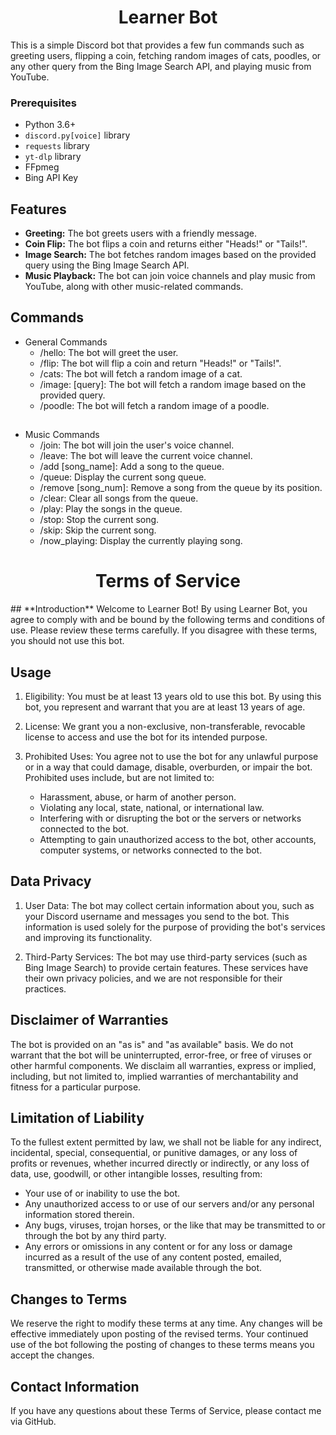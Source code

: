 <h1 align="center">
Learner Bot
</h1>
This is a simple Discord bot that provides a few fun commands such as greeting users, flipping a coin, fetching random images of cats, poodles, or any other query from the Bing Image Search API, and playing music from YouTube.

### Prerequisites

- Python 3.6+
- `discord.py[voice]` library
- `requests` library
- `yt-dlp` library
- FFpmeg
- Bing API Key


## Features

- **Greeting:** The bot greets users with a friendly message.
- **Coin Flip:** The bot flips a coin and returns either "Heads!" or "Tails!".
- **Image Search:** The bot fetches random images based on the provided query using the Bing Image Search API.
- **Music Playback:** The bot can join voice channels and play music from YouTube, along with other music-related commands.

## Commands
- General Commands
    - /hello: The bot will greet the user.
    - /flip: The bot will flip a coin and return "Heads!" or "Tails!".
    - /cats: The bot will fetch a random image of a cat.
    - /image: [query]: The bot will fetch a random image based on the provided query.
    - /poodle: The bot will fetch a random image of a poodle.
## 
- Music Commands
    - /join: The bot will join the user's voice channel.
    - /leave: The bot will leave the current voice channel.
    - /add [song_name]: Add a song to the queue.
    - /queue: Display the current song queue.
    - /remove [song_num]: Remove a song from the queue by its position.
    - /clear: Clear all songs from the queue.
    - /play: Play the songs in the queue.
    - /stop: Stop the current song.
    - /skip: Skip the current song.
    - /now_playing: Display the currently playing song.

<h1 align="center">Terms of Service</h1>
## **Introduction**
Welcome to Learner Bot! By using Learner Bot, you agree to comply with and be bound by the following terms and conditions of use. Please review these terms carefully. If you disagree with these terms, you should not use this bot.

## **Usage**

1. Eligibility: You must be at least 13 years old to use this bot. By using this bot, you represent and warrant that you are at least 13 years of age.

2. License: We grant you a non-exclusive, non-transferable, revocable license to access and use the bot for its intended purpose.

3. Prohibited Uses: You agree not to use the bot for any unlawful purpose or in a way that could damage, disable, overburden, or impair the bot. Prohibited uses include, but are not limited to:

    - Harassment, abuse, or harm of another person.
    - Violating any local, state, national, or international law.
    - Interfering with or disrupting the bot or the servers or networks connected to the bot.
    - Attempting to gain unauthorized access to the bot, other accounts, computer systems, or networks connected to the bot.

## **Data Privacy**
1. User Data: The bot may collect certain information about you, such as your Discord username and messages you send to the bot. This information is used solely for the purpose of providing the bot's services and improving its functionality.

2. Third-Party Services: The bot may use third-party services (such as Bing Image Search) to provide certain features. These services have their own privacy policies, and we are not responsible for their practices.

## **Disclaimer of Warranties**
The bot is provided on an "as is" and "as available" basis. We do not warrant that the bot will be uninterrupted, error-free, or free of viruses or other harmful components. We disclaim all warranties, express or implied, including, but not limited to, implied warranties of merchantability and fitness for a particular purpose.

## **Limitation of Liability**
To the fullest extent permitted by law, we shall not be liable for any indirect, incidental, special, consequential, or punitive damages, or any loss of profits or revenues, whether incurred directly or indirectly, or any loss of data, use, goodwill, or other intangible losses, resulting from:

- Your use of or inability to use the bot.
- Any unauthorized access to or use of our servers and/or any personal information stored therein.
- Any bugs, viruses, trojan horses, or the like that may be transmitted to or through the bot by any third party.
- Any errors or omissions in any content or for any loss or damage incurred as a result of the use of any content posted, emailed, transmitted, or otherwise made available through the bot.
## **Changes to Terms**
We reserve the right to modify these terms at any time. Any changes will be effective immediately upon posting of the revised terms. Your continued use of the bot following the posting of changes to these terms means you accept the changes.

## **Contact Information**
If you have any questions about these Terms of Service, please contact me via GitHub.




